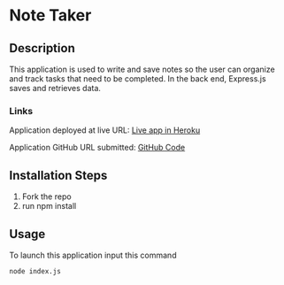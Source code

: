 # Note Taker

## Description

This application is used to write and save notes so the user can organize and track tasks that need to be completed. In the back end, Express.js saves and retrieves data.

### Links
Application deployed at live URL:
[Live app in Heroku](https://the-note-input.herokuapp.com/)

Application GitHub URL submitted:
[GitHub Code](https://github.com/crizk-crizk/note-taker)

## Installation Steps
1. Fork the repo
2. run npm install

## Usage
To launch this application input this command
```bash
node index.js
```
